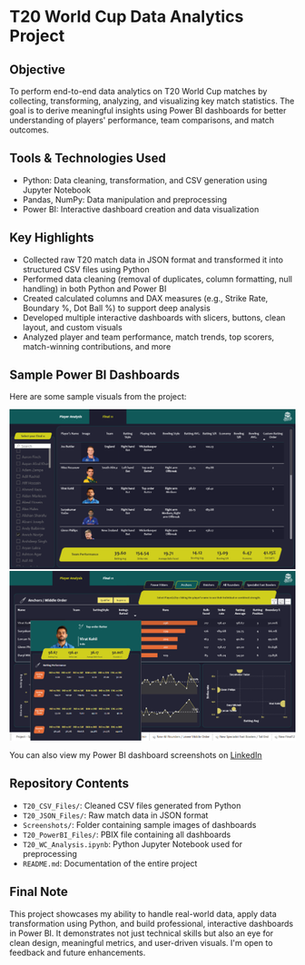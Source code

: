 # T20 World Cup Data Analytics Project

## Objective  
To perform end-to-end data analytics on T20 World Cup matches by collecting, transforming, analyzing, and visualizing key match statistics. The goal is to derive meaningful insights using Power BI dashboards for better understanding of players' performance, team comparisons, and match outcomes.

## Tools & Technologies Used  
- Python: Data cleaning, transformation, and CSV generation using Jupyter Notebook  
- Pandas, NumPy: Data manipulation and preprocessing  
- Power BI: Interactive dashboard creation and data visualization  

## Key Highlights  
- Collected raw T20 match data in JSON format and transformed it into structured CSV files using Python 
- Performed data cleaning (removal of duplicates, column formatting, null handling) in both Python and Power BI  
- Created calculated columns and DAX measures (e.g., Strike Rate, Boundary %, Dot Ball %) to support deep analysis  
- Developed multiple interactive dashboards with slicers, buttons, clean layout, and custom visuals  
- Analyzed player and team performance, match trends, top scorers, match-winning contributions, and more   

## Sample Power BI Dashboards  
Here are some sample visuals from the project:

![Dashboard Sample 1](https://github.com/Bagiliabdulrahman/T20-WorldCup-Data-Analytics-Project/blob/main/T20_wc_data%20analysis/Screenshots/sample_dashboard_1.png)  
![Dashboard Sample 2](https://github.com/Bagiliabdulrahman/T20-WorldCup-Data-Analytics-Project/blob/main/T20_wc_data%20analysis/Screenshots/sample_dashboard_2.png)

You can also view my Power BI dashboard screenshots on [LinkedIn](https://www.linkedin.com/posts/bagili-abdul-rahman-a72b1026a_t20-world-cup-data-analytics-project-power-activity-7351548437126926338-4mDI?utm_source=share&utm_medium=member_desktop&rcm=ACoAAEIEOvYBfZdrPkFYRcLunJpO4SxF9alsv-c)

## Repository Contents  
- `T20_CSV_Files/`: Cleaned CSV files generated from Python  
- `T20_JSON_Files/`: Raw match data in JSON format
- `Screenshots/`: Folder containing sample images of dashboards
- `T20_PowerBI_Files/`: PBIX file containing all dashboards  
- `T20_WC_Analysis.ipynb`: Python Jupyter Notebook used for preprocessing  
- `README.md`: Documentation of the entire project  

## Final Note  
This project showcases my ability to handle real-world data, apply data transformation using Python, and build professional, interactive dashboards in Power BI. It demonstrates not just technical skills but also an eye for clean design, meaningful metrics, and user-driven visuals. I'm open to feedback and future enhancements.
